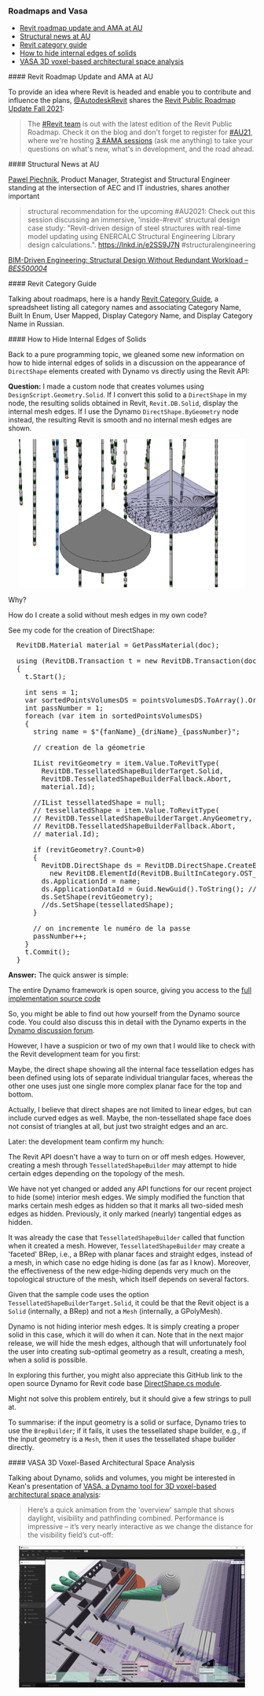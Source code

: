 <head>
<meta http-equiv="Content-Type" content="text/html; charset=utf-8">
<link rel="stylesheet" type="text/css" href="bc.css">
<script src="https://cdn.rawgit.com/google/code-prettify/master/loader/run_prettify.js" type="text/javascript"></script>
</head>

<!---

- roadmap
  [@AutodeskRevit](https://twitter.com/AutodeskRevit) shares
  the [Revit Public Roadmap Update Fall 2021](https://blogs.autodesk.com/revit/2021/09/30/revit-public-roadmap-update-fall-2021)
  > The [#Revit team](https://twitter.com/hashtag/Revit) is out with the latest edition of the Revit Public Roadmap.
  Check it on the blog and don't forget to register for [#AU21](https://twitter.com/hashtag/AU21), w
  here we're hosting [3 #AMA sessions](https://twitter.com/hashtag/AMA) to take your questions
  on what's new, what's in development, and the road ahead.

- Pawel Piechnik
  Product Manager, Strategist and Structural Engineer standing at the intersection of AEC and IT industries
   ... a structural recommendation for the upcoming #AU2021 : Check out this session discussing an immersive, "inside-#revit" structural design case study: "Revit-driven design of steel structures with real-time model updating using ENERCALC Structural Engineering Library design calculations.". https://lnkd.in/e2SS9J7N
#structuralengineering

- Revit Category Guide
  https://docs.google.com/spreadsheets/d/1uNa77XYLjeN-1c63gsX6C5D5Pvn_3ZB4B0QMgPeloTw/edit#gid=1549586957
  Category Name, Built In Enum, User Mapped, Display Category Name, Display Category Name (Rus)
  
- how to hide internal edges of solids
  18247333 [Appearance of DirectShape created with Dynamo vs API]

- [VASA, a Dynamo tool for 3D voxel-based architectural space analysis](https://www.keanw.com/2021/09/introducing-vasa-for-voxel-based-architectural-space-analysis.html)

twitter:

add #thebuildingcoder

New local language Forge classes and the renewed ability to easily edit and continue while debugging a #RevitAPI add-in #DynamoBim @AutodeskForge @AutodeskRevit #bim #ForgeDevCon https://autode.sk/applycodechanges

Today, I highlight our new local language Forge classes and the renewed ability to easily edit and continue while debugging a Revit add-in
&ndash; Non-mobile after computer crash
&ndash; Local language Forge classes
&ndash; Apply code changes debugging Revit add-in...

linkedin:

New local language Forge classes and the renewed ability to easily edit and continue while debugging a #RevitAPI add-in

https://autode.sk/applycodechanges

- Non-mobile after computer crash
- Local language Forge classes
- Apply code changes debugging Revit add-in...

#bim #DynamoBim #ForgeDevCon #Revit #API #IFC #SDK #AI #VisualStudio #Autodesk #AEC #adsk

the [Revit API discussion forum](http://forums.autodesk.com/t5/revit-api-forum/bd-p/160) thread

<center>
<img src="img/" alt="" title="" width="600"/>
<p style="font-size: 80%; font-style:italic"></p>
</center>

**Question:** 

**Answer:**

**Response:**  

Many thanks to  for this very helpful explanation!

<pre class="code">
</pre>

-->

### Roadmaps and Vasa 

- [Revit roadmap update and AMA at AU](#2)
- [Structural news at AU](#3)
- [Revit category guide](#4)
- [How to hide internal edges of solids](#5)
- [VASA 3D voxel-based architectural space analysis](#6)


####<a name="2"></a> Revit Roadmap Update and AMA at AU

To provide an idea where Revit is headed and enable you to contribute and influence the plans, 
[@AutodeskRevit](https://twitter.com/AutodeskRevit) shares
the [Revit Public Roadmap Update Fall 2021](https://blogs.autodesk.com/revit/2021/09/30/revit-public-roadmap-update-fall-2021):

> The [#Revit team](https://twitter.com/hashtag/Revit) is out with the latest edition of the Revit Public Roadmap.
Check it on the blog and don't forget to register
for [#AU21](https://twitter.com/hashtag/AU21),
where we're hosting [3 #AMA sessions](https://twitter.com/hashtag/AMA) (ask me anything) to
take your questions on what's new, what's in development, and the road ahead.

####<a name="3"></a> Structural News at AU

[Pawel Piechnik](https://twitter.com/piechnikp), Product Manager, Strategist and Structural Engineer standing at the intersection of AEC and IT industries, shares another important 

> structural recommendation for the upcoming #AU2021:
Check out this session discussing an immersive, 'inside-#revit' structural design case study: "Revit-driven design of steel structures with real-time model updating using ENERCALC Structural Engineering Library design calculations.". https://lnkd.in/e2SS9J7N
#structuralengineering

[BIM-Driven Engineering: Structural Design Without Redundant Workload &ndash; *BES500004*](https://events-platform.autodesk.com/event/autodesk-university-2021/planning/UGxhbm5pbmdfNjY2OTI4)

####<a name="4"></a> Revit Category Guide

Talking about roadmaps, here is a handy
[Revit Category Guide](https://docs.google.com/spreadsheets/d/1uNa77XYLjeN-1c63gsX6C5D5Pvn_3ZB4B0QMgPeloTw/edit#gid=1549586957), a spreadsheet listing all category names and associating Category Name, Built In Enum, User Mapped, Display Category Name, and Display Category Name in Russian.
  
####<a name="5"></a> How to Hide Internal Edges of Solids

Back to a pure programming topic, we gleaned some new information on how to hide internal edges of solids in a discussion on the appearance of `DirectShape` elements created with Dynamo vs directly using the Revit API:

**Question:** I made a custom node that creates volumes using `DesignScript.Geometry.Solid`.
If I convert this solid to a `DirectShape` in my node, the resulting solids obtained in Revit, `Revit.DB.Solid`, display the internal mesh edges.
If I use the Dynamo `DirectShape.ByGeometry` node instead, the resulting Revit is smooth and no internal mesh edges are shown.

<center>
<img src="img/direct_shape_tessellation_edges.png" alt="DirectShape tessellation edges" title="DirectShape tessellation edges" width="460"/> <!-- 921 -->
</center>

Why?

How do I create a solid without mesh edges in my own code? 

See my code for the creation of DirectShape:

<pre class="code">
  RevitDB.Material material = GetPassMaterial(doc);
  
  using (RevitDB.Transaction t = new RevitDB.Transaction(doc, "Create sphere direct shape"))
  {
    t.Start();
    
    int sens = 1;
    var sortedPointsVolumesDS = pointsVolumesDS.ToArray().OrderBy(pv => origine.DistanceTo(pv.Key) * sens);
    int passNumber = 1;
    foreach (var item in sortedPointsVolumesDS)
    {
      string name = $"{fanName}_{driName}_{passNumber}";
      
      // creation de la géometrie
      
      IList<RevitDB.GeometryObject> revitGeometry = item.Value.ToRevitType(
        RevitDB.TessellatedShapeBuilderTarget.Solid,
        RevitDB.TessellatedShapeBuilderFallback.Abort,
        material.Id);
      
      //IList<RevitDB.GeometryObject> tessellatedShape = null;
      // tessellatedShape = item.Value.ToRevitType(
      // RevitDB.TessellatedShapeBuilderTarget.AnyGeometry,
      // RevitDB.TessellatedShapeBuilderFallback.Abort,
      // material.Id);
      
      if (revitGeometry?.Count>0)
      {
        RevitDB.DirectShape ds = RevitDB.DirectShape.CreateElement(doc,
          new RevitDB.ElementId(RevitDB.BuiltInCategory.OST_GenericModel));
        ds.ApplicationId = name;
        ds.ApplicationDataId = Guid.NewGuid().ToString(); // "Geometry object id";
        ds.SetShape(revitGeometry);
        //ds.SetShape(tessellatedShape);
      }
      
      // on incremente le numéro de la passe
      passNumber++;
    }
    t.Commit();
  }
</pre>

**Answer:** The quick answer is simple:

The entire Dynamo framework is open source, giving you access to
the [full implementation source code](https://github.com/DynamoDS)

So, you might be able to find out how yourself from the Dynamo source code.
You could also discuss this in detail with the Dynamo experts in
the [Dynamo discussion forum](https://forum.dynamobim.com).

However, I have a suspicion or two of my own that I would like to check with the Revit development team for you first:

Maybe, the direct shape showing all the internal face tessellation edges has been defined using lots of separate individual triangular faces, whereas the other one uses just one single more complex planar face for the top and bottom.

Actually, I believe that direct shapes are not limited to linear edges, but can include curved edges as well. Maybe, the non-tessellated shape face does not consist of triangles at all, but just two straight edges and an arc.

Later: the development team confirm my hunch:

The Revit API doesn't have a way to turn on or off mesh edges.
However, creating a mesh through `TessellatedShapeBuilder` may attempt to hide certain edges depending on the topology of the mesh. 

We have not yet changed or added any API functions for our recent project to hide (some) interior mesh edges.
We simply modified the function that marks certain mesh edges as hidden so that it marks all two-sided mesh edges as hidden.
Previously, it only marked (nearly) tangential edges as hidden.

It was already the case that `TessellatedShapeBuilder` called that function when it created a mesh.
However, `TessellatedShapeBuilder` may create a 'faceted' BRep, i.e., a BRep with planar faces and straight edges, instead of a mesh, in which case no edge hiding is done (as far as I know).
Moreover, the effectiveness of the new edge-hiding depends very much on the topological structure of the mesh, which itself depends on several factors.

Given that the sample code uses the option `TessellatedShapeBuilderTarget.Solid`, it could be that the Revit object is a `Solid` (internally, a BRep) and not a `Mesh` (internally, a GPolyMesh).

Dynamo is not hiding interior mesh edges.
It is simply creating a proper solid in this case, which it will do when it can.
Note that in the next major release, we will hide the mesh edges, although that will unfortunately fool the user into creating sub-optimal geometry as a result, creating a mesh, when a solid is possible.

In exploring this further, you might also appreciate this GitHub link to the open source Dynamo for Revit code base [DirectShape.cs module](https://github.com/DynamoDS/DynamoRevit/blob/5c3b0d869ccdc2f4d5fd24b5346933f22d39f279/src/Libraries/RevitNodes/Elements/DirectShape.cs).

Might not solve this problem entirely, but it should give a few strings to pull at.

To summarise: if the input geometry is a solid or surface, Dynamo tries to use the `BrepBuilder`; if it fails, it uses the tessellated shape builder, e.g., if the input geometry is a `Mesh`, then it uses the tessellated shape builder directly. 

####<a name="6"></a> VASA 3D Voxel-Based Architectural Space Analysis

Talking about Dynamo, solids and volumes, you might be interested in Kean's presentation
of [VASA, a Dynamo tool for 3D voxel-based architectural space analysis](https://www.keanw.com/2021/09/introducing-vasa-for-voxel-based-architectural-space-analysis.html):

> Here’s a quick animation from the 'overview' sample that shows daylight, visibility and pathfinding combined. Performance is impressive &ndash; it’s very nearly interactive as we change the distance for the visibility field’s cut-off:

<center>
<img src="img/vasa_overview_sample.gif" alt="VASA overview sample" title="VASA overview sample" width="460"/> <!-- 3584 -->
</center>